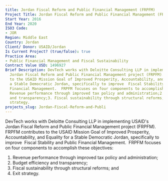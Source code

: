 ```yaml
---
title: Jordan Fiscal Reform and Public Financial Management (FRPFM)
Project Title: Jordan Fiscal Reform and Public Financial Management (FRPFM)
Start Year: 2016
End Year: 2020
ISO3 Code:
- JOR
Region: Middle East
Country: Jordan
Client/ Donor: USAID/Jordan
Is Current Project? (true/false): true
Practice Area:
- Public Financial Management and Fiscal Sustainability
Contract Value USD: 1496927
Brief Description: DevTech works with Deloitte Consulting LLP in implementing USAID's
  Jordan Fiscal Reform and Public Financial Management project (FRPFM).  FRPFM contributes
  to the USAID Mission Goal of Improved Prosperity, Accountability, and Equality for
  a Stable Democratic Jordan, specifically to improve  Fiscal Stability and Public
  Financial Management.  FRPFM focuses on four components to accomplish these objectives:1.
  Revenue performance through improved tax policy and administration;2. Budget efficiency
  and transparency;3. Fiscal sustainability through structural reforms; and4. Exit
  strategy.
projects_slug: Jordan-Fiscal-Reform-and-Publi
---
```


DevTech works with Deloitte Consulting LLP in implementing USAID's Jordan Fiscal Reform and Public Financial Management project (FRPFM).  FRPFM contributes to the USAID Mission Goal of Improved Prosperity, Accountability, and Equality for a Stable Democratic Jordan, specifically to improve  Fiscal Stability and Public Financial Management.  FRPFM focuses on four components to accomplish these objectives:
1. Revenue performance through improved tax policy and administration;
2. Budget efficiency and transparency;
3. Fiscal sustainability through structural reforms; and
4. Exit strategy.